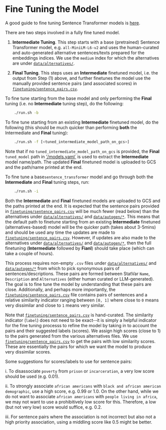 # Fine Tuning the Model

A good guide to fine tuning Sentence Transformer models is [here](https://huggingface.co/blog/how-to-train-sentence-transformers).

There are two steps involved in a fully fine tuned model.

1. **Intermediate Tuning**. This step starts with a base (pretrained) Sentence Transformer model, e.g. `all-MiniLM-L6-v2` and uses the human-curated and auto-generated alternative sentences/texts prepared for the embeddings indices. We use the `medium` index for which the alternatives are under [`data/alternatives/`](../data/alternatives/).

2. **Final Tuning**. This steps uses an **Intermediate** finetuned model, i.e. the output from Step (1) above, and further finetunes the model use the manually provided sentence pairs (and associated scores) in [`finetuning/sentence_pairs.csv`](../data/finetuning/sentence_pairs.csv).

To fine tune starting from the base model and only performing the **Final** tuning (i.e. no **Intermediate** tuning step), do the following:

```bash
    ./run.sh -b
```


To fine tune starting from an existing **Intermediate** finetuned model, do the following (this should be much quicker than performing **both** the Intermediate and **Final** tuning):

```bash
    ./run.sh -f [<tuned_intermediate_model_path_on_gcs>]
```

Note that if no `tuned_intermediate_model_path_on_gcs` is provided, the **Final** `tuned_model` path in ['/models.yaml`](../../../../deploy/nl/models.yaml) is used to extract the **Intermediate** model name/path. The updated **Final** finetuned model is uploaded to GCS and the path/name printed at the end.

To fine tune a base`sentence_transformer` model and go through both the **Intermediate** and **Final** tuning steps, run:

```bash
    ./run.sh -i
```

Both the **Intermediate** and **Final** finetuned models are uploaded to GCS and the paths printed at the end. It is expected that the sentence pairs provided in [`finetuning/sentence_pairs.csv`](../data/finetuning/sentence_pairs.csv) will be much fewer (read below) than the alternatives under [`data/alternatives/`](../data/alternatives/) and [`data/autogen/*`](../data/autogen_input/). This means that the default path to finetune starting from an existing **Intermediate** finetuned (alternatives-based) model will be the quicker path (takes about 3-5mins) and should be used any time the updates are made to [`finetuning/sentence_pairs.csv`](../data/finetuning/sentence_pairs.csv). However, if updates are also made to the alternatives under [`data/alternatives/`](../data/alternatives/) and [`data/autogen/*`](../data/autogen_input/), then the full finetuning (**Intermediate** followed by **Fianl**) should take place (which can take a couple of hours).

This process requires non-empty `.csv` files under [`data/alternatives/`](../data/alternatives/) and [`data/autogen/*`](../data/autogen_input/) from which to pick synonymous pairs of sentences/descriptions. These pairs are formed between StatVar `Name`, `Description` and `Alternatives` (either human curated or LLM-generated). The goal is to fine tune the model by understanding that these pairs are close. Additionally, and perhaps more importantly, the [`finetuning/sentence_pairs.csv`](../data/finetuning/sentence_pairs.csv) file contains pairs of sentences and a relative similarity indicator ranging between `[0, 1]` where close to `0` means very dissimilar and close to `1` means very similar.

Note that [`finetuning/sentence_pairs.csv`](../data/finetuning/sentence_pairs.csv) is hand-curated. The similarity indicator (`label`) does not need to be exact--it is simply a helpful indicator for the fine tuning processs to refine the model by taking in to account the pairs and their suggested labels (scores). We assign high scores (close to 1) to the pairs generated from the various alternatives files. We use [`finetuning/sentence_pairs.csv`](../data/finetuning/sentence_pairs.csv) to get the pairs with low similarity scores. These are essentially the pairs for which we want the model to produce very dissimilar scores.

Some suggestions for scores/labels to use for sentence pairs:

i. To disassociate `poverty` from `prison` or `incarceration`, a very low score should be used (e.g. 0.01).

ii. To strongly associate `african americans` with `black and african american demographic`, use a high score, e.g. 0.99 or 1.0. On the other hand, while we do not want to associate `african americans` with `people living in africa`, we may not want to use a prohibitively low score for this. Therefore, a low (but not very low) score would suffice, e.g. 0.2.

iii. For sentence pairs where the association is not incorrect but also not a high priority association, using a middling score like 0.5 might be better.
